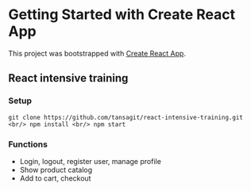 # Getting Started with Create React App

This project was bootstrapped with [Create React App](https://github.com/facebook/create-react-app).

## React intensive training


### Setup
`
    git clone https://github.com/tansagit/react-intensive-training.git <br/>
    npm install <br/>
    npm start
`
### Functions
- Login, logout, register user, manage profile
- Show product catalog
- Add to cart, checkout
